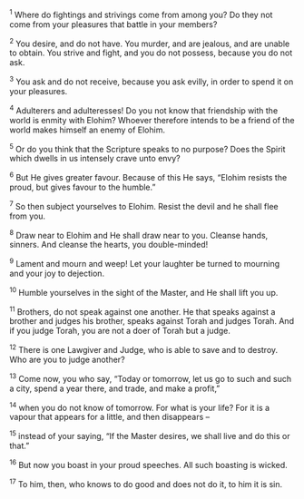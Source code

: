 <sup>1</sup> Where do fightings and strivings come from among you? Do they not come from your pleasures that battle in your members?

<sup>2</sup> You desire, and do not have. You murder, and are jealous, and are unable to obtain. You strive and fight, and you do not possess, because you do not ask.

<sup>3</sup> You ask and do not receive, because you ask evilly, in order to spend it on your pleasures.

<sup>4</sup> Adulterers and adulteresses! Do you not know that friendship with the world is enmity with Elohim? Whoever therefore intends to be a friend of the world makes himself an enemy of Elohim.

<sup>5</sup> Or do you think that the Scripture speaks to no purpose? Does the Spirit which dwells in us intensely crave unto envy?

<sup>6</sup> But He gives greater favour. Because of this He says, “Elohim resists the proud, but gives favour to the humble.”

<sup>7</sup> So then subject yourselves to Elohim. Resist the devil and he shall flee from you.

<sup>8</sup> Draw near to Elohim and He shall draw near to you. Cleanse hands, sinners. And cleanse the hearts, you double-minded!

<sup>9</sup> Lament and mourn and weep! Let your laughter be turned to mourning and your joy to dejection.

<sup>10</sup> Humble yourselves in the sight of the Master, and He shall lift you up.

<sup>11</sup> Brothers, do not speak against one another. He that speaks against a brother and judges his brother, speaks against Torah and judges Torah. And if you judge Torah, you are not a doer of Torah but a judge.

<sup>12</sup> There is one Lawgiver and Judge, who is able to save and to destroy. Who are you to judge another?

<sup>13</sup> Come now, you who say, “Today or tomorrow, let us go to such and such a city, spend a year there, and trade, and make a profit,”

<sup>14</sup> when you do not know of tomorrow. For what is your life? For it is a vapour that appears for a little, and then disappears –

<sup>15</sup> instead of your saying, “If the Master desires, we shall live and do this or that.”

<sup>16</sup> But now you boast in your proud speeches. All such boasting is wicked.

<sup>17</sup> To him, then, who knows to do good and does not do it, to him it is sin.

